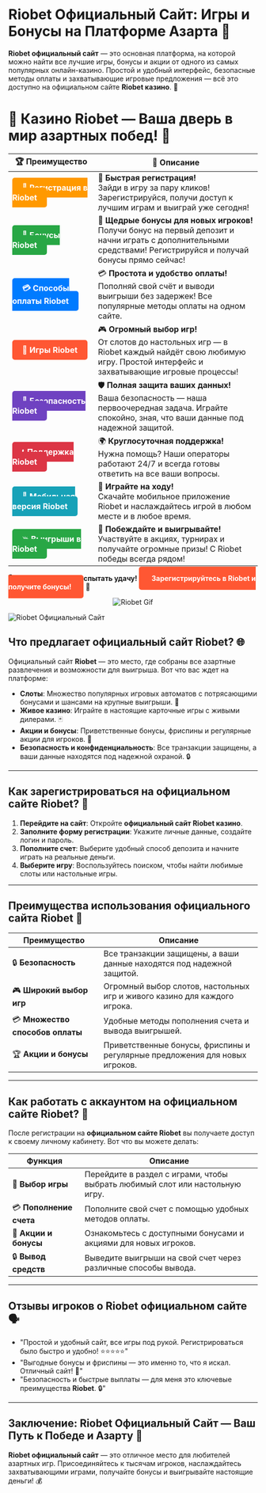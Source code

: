 # **Riobet Официальный Сайт: Игры и Бонусы на Платформе Азарта 🎰**

**Riobet официальный сайт** — это основная платформа, на которой можно найти все лучшие игры, бонусы и акции от одного из самых популярных онлайн-казино. Простой и удобный интерфейс, безопасные методы оплаты и захватывающие игровые предложения — всё это доступно на официальном сайте **Riobet казино**. 🌟

# 🎲 **Казино Riobet — Ваша дверь в мир азартных побед!** 🎰

| 🏆 **Преимущество** | 🌟 **Описание** |
|--------------------|-----------------|
| <a href="https://brandplay.link/7xBLTPyj" style="background-color: #ff9900; color: white; padding: 10px 20px; border-radius: 5px; text-decoration: none; font-weight: bold;">🎉 Регистрация в Riobet</a> | 🚀 **Быстрая регистрация!** <br> Зайди в игру за пару кликов! Зарегистрируйся, получи доступ к лучшим играм и выиграй уже сегодня! |
| <a href="https://brandplay.link/7xBLTPyj" style="background-color: #28a745; color: white; padding: 10px 20px; border-radius: 5px; text-decoration: none; font-weight: bold;">🎁 Бонусы Riobet</a> | 🎉 **Щедрые бонусы для новых игроков!** <br> Получи бонус на первый депозит и начни играть с дополнительными средствами! Регистрируйся и получай бонусы прямо сейчас! |
| <a href="https://brandplay.link/7xBLTPyj" style="background-color: #007bff; color: white; padding: 10px 20px; border-radius: 5px; text-decoration: none; font-weight: bold;">💳 Способы оплаты Riobet</a> | 💳 **Простота и удобство оплаты!** <br> Пополняй свой счёт и выводи выигрыши без задержек! Все популярные методы оплаты на одном сайте. |
| <a href="https://brandplay.link/7xBLTPyj" style="background-color: #ff5733; color: white; padding: 10px 20px; border-radius: 5px; text-decoration: none; font-weight: bold;">🎰 Игры Riobet</a> | 🎮 **Огромный выбор игр!** <br> От слотов до настольных игр — в Riobet каждый найдёт свою любимую игру. Простой интерфейс и захватывающие игровые процессы! |
| <a href="https://brandplay.link/7xBLTPyj" style="background-color: #6f42c1; color: white; padding: 10px 20px; border-radius: 5px; text-decoration: none; font-weight: bold;">🔐 Безопасность Riobet</a> | 🛡️ **Полная защита ваших данных!** <br> Ваша безопасность — наша первоочередная задача. Играйте спокойно, зная, что ваши данные под надежной защитой. |
| <a href="https://brandplay.link/7xBLTPyj" style="background-color: #dc3545; color: white; padding: 10px 20px; border-radius: 5px; text-decoration: none; font-weight: bold;">📞 Поддержка Riobet</a> | 🌍 **Круглосуточная поддержка!** <br> Нужна помощь? Наши операторы работают 24/7 и всегда готовы ответить на все ваши вопросы. |
| <a href="https://brandplay.link/7xBLTPyj" style="background-color: #17a2b8; color: white; padding: 10px 20px; border-radius: 5px; text-decoration: none; font-weight: bold;">📱 Мобильная версия Riobet</a> | 📱 **Играйте на ходу!** <br> Скачайте мобильное приложение Riobet и наслаждайтесь игрой в любом месте и в любое время. |
| <a href="https://brandplay.link/7xBLTPyj" style="background-color: #28a745; color: white; padding: 10px 20px; border-radius: 5px; text-decoration: none; font-weight: bold;">💥 Выигрыши в Riobet</a> | 🤑 **Побеждайте и выигрывайте!** <br> Участвуйте в акциях, турнирах и получайте огромные призы! С Riobet победы всегда рядом! |

🎉 **Не упустите шанс испытать удачу!** <a href="https://brandplay.link/7xBLTPyj" style="background-color: #ff5733; color: white; padding: 15px 25px; border-radius: 5px; text-decoration: none; font-weight: bold;">Зарегистрируйтесь в Riobet и получите бонусы!</a> 🌟

<p align="center">
  <img src="https://i.pinimg.com/originals/1d/b3/25/1db325483acbe642c6d4e6fdd73a4988.gif" alt="Riobet Gif">
</p>


![Riobet Официальный Сайт](https://www.bragazeta.ru/wp-content/uploads/2023/06/riobet1.webp)

## **Что предлагает официальный сайт Riobet? 🌐**

Официальный сайт **Riobet** — это место, где собраны все азартные развлечения и возможности для выигрыша. Вот что вас ждет на платформе:

- **Слоты**: Множество популярных игровых автоматов с потрясающими бонусами и шансами на крупные выигрыши. 🎰
- **Живое казино**: Играйте в настоящие карточные игры с живыми дилерами. 🃏
- **Акции и бонусы**: Приветственные бонусы, фриспины и регулярные акции для игроков. 🎁
- **Безопасность и конфиденциальность**: Все транзакции защищены, а ваши данные находятся под надежной охраной. 🔒

---

## **Как зарегистрироваться на официальном сайте Riobet? 📝**

1. **Перейдите на сайт**: Откройте **официальный сайт Riobet казино**.
2. **Заполните форму регистрации**: Укажите личные данные, создайте логин и пароль.
3. **Пополните счет**: Выберите удобный способ депозита и начните играть на реальные деньги.
4. **Выберите игру**: Воспользуйтесь поиском, чтобы найти любимые слоты или настольные игры.

---

## **Преимущества использования официального сайта Riobet 🌟**

| **Преимущество**               | **Описание**                                                       |
|---------------------------------|--------------------------------------------------------------------|
| 🔒 **Безопасность**             | Все транзакции защищены, а ваши данные находятся под надежной защитой. |
| 🎮 **Широкий выбор игр**       | Огромный выбор слотов, настольных игр и живого казино для каждого игрока. |
| 💳 **Множество способов оплаты**| Удобные методы пополнения счета и вывода выигрышей.                |
| 🏆 **Акции и бонусы**          | Приветственные бонусы, фриспины и регулярные предложения для новых игроков. |

---

## **Как работать с аккаунтом на официальном сайте Riobet? 🔑**

После регистрации на **официальном сайте Riobet** вы получаете доступ к своему личному кабинету. Вот что вы можете делать:

| **Функция**                    | **Описание**                                                       |
|---------------------------------|--------------------------------------------------------------------|
| 🎲 **Выбор игры**               | Перейдите в раздел с играми, чтобы выбрать любимый слот или настольную игру. |
| 💳 **Пополнение счета**         | Пополните свой счет с помощью удобных методов оплаты.              |
| 🎁 **Акции и бонусы**           | Ознакомьтесь с доступными бонусами и акциями для новых игроков.   |
| 🔒 **Вывод средств**            | Выведите выигрыши на свой счет через различные способы вывода.    |

---

## **Отзывы игроков о Riobet официальном сайте 🗣️**

- "Простой и удобный сайт, все игры под рукой. Регистрироваться было быстро и удобно! ⭐⭐⭐⭐⭐"  
- "Выгодные бонусы и фриспины — это именно то, что я искал. Отличный сайт! 🎁"  
- "Безопасность и быстрые выплаты — для меня это ключевые преимущества **Riobet**. 🔒"  

---

## **Заключение: Riobet Официальный Сайт — Ваш Путь к Победе и Азарту 🎰**

**Riobet официальный сайт** — это отличное место для любителей азартных игр. Присоединяйтесь к тысячам игроков, наслаждайтесь захватывающими играми, получайте бонусы и выигрывайте настоящие деньги! 💰
